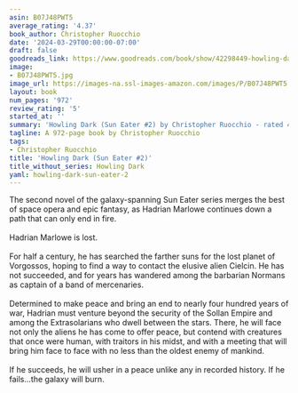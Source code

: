 ```yaml
---
asin: B07J48PWT5
average_rating: '4.37'
book_author: Christopher Ruocchio
date: '2024-03-29T00:00:00-07:00'
draft: false
goodreads_link: https://www.goodreads.com/book/show/42298449-howling-dark
image:
- B07J48PWT5.jpg
image_url: https://images-na.ssl-images-amazon.com/images/P/B07J48PWT5.01._SCLZZZZZZZ.jpg
layout: book
num_pages: '972'
review_rating: '5'
started_at: ''
summary: 'Howling Dark (Sun Eater #2) by Christopher Ruocchio - rated 4.37/5 on Goodreads'
tagline: A 972-page book by Christopher Ruocchio
tags:
- Christopher Ruocchio
title: 'Howling Dark (Sun Eater #2)'
title_without_series: Howling Dark
yaml: howling-dark-sun-eater-2
---
```


The second novel of the galaxy-spanning Sun Eater series merges the best of space opera and epic fantasy, as Hadrian Marlowe continues down a path that can only end in fire.<br /><br />Hadrian Marlowe is lost. <br /><br />For half a century, he has searched the farther suns for the lost planet of Vorgossos, hoping to find a way to contact the elusive alien Cielcin. He has not succeeded, and for years has wandered among the barbarian Normans as captain of a band of mercenaries.<br /><br />Determined to make peace and bring an end to nearly four hundred years of war, Hadrian must venture beyond the security of the Sollan Empire and among the Extrasolarians who dwell between the stars. There, he will face not only the aliens he has come to offer peace, but contend with creatures that once were human, with traitors in his midst, and with a meeting that will bring him face to face with no less than the oldest enemy of mankind.<br /><br />If he succeeds, he will usher in a peace unlike any in recorded history. If he fails...the galaxy will burn.